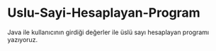 # Uslu-Sayi-Hesaplayan-Program
Java ile kullanıcının girdiği değerler ile üslü sayı hesaplayan programı yazıyoruz.
